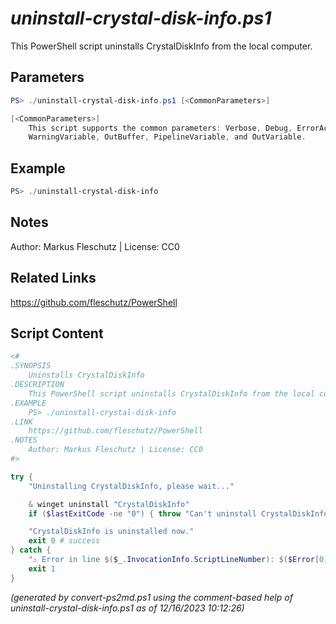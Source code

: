 *uninstall-crystal-disk-info.ps1*
================

This PowerShell script uninstalls CrystalDiskInfo from the local computer.

Parameters
----------
```powershell
PS> ./uninstall-crystal-disk-info.ps1 [<CommonParameters>]

[<CommonParameters>]
    This script supports the common parameters: Verbose, Debug, ErrorAction, ErrorVariable, WarningAction, 
    WarningVariable, OutBuffer, PipelineVariable, and OutVariable.
```

Example
-------
```powershell
PS> ./uninstall-crystal-disk-info

```

Notes
-----
Author: Markus Fleschutz | License: CC0

Related Links
-------------
https://github.com/fleschutz/PowerShell

Script Content
--------------
```powershell
<#
.SYNOPSIS
	Uninstalls CrystalDiskInfo
.DESCRIPTION
	This PowerShell script uninstalls CrystalDiskInfo from the local computer.
.EXAMPLE
	PS> ./uninstall-crystal-disk-info
.LINK
	https://github.com/fleschutz/PowerShell
.NOTES
	Author: Markus Fleschutz | License: CC0
#>

try {
	"Uninstalling CrystalDiskInfo, please wait..."

	& winget uninstall "CrystalDiskInfo"
	if ($lastExitCode -ne "0") { throw "Can't uninstall CrystalDiskInfo, is it installed?" }

	"CrystalDiskInfo is uninstalled now."
	exit 0 # success
} catch {
	"⚠️ Error in line $($_.InvocationInfo.ScriptLineNumber): $($Error[0])"
	exit 1
}
```

*(generated by convert-ps2md.ps1 using the comment-based help of uninstall-crystal-disk-info.ps1 as of 12/16/2023 10:12:26)*
